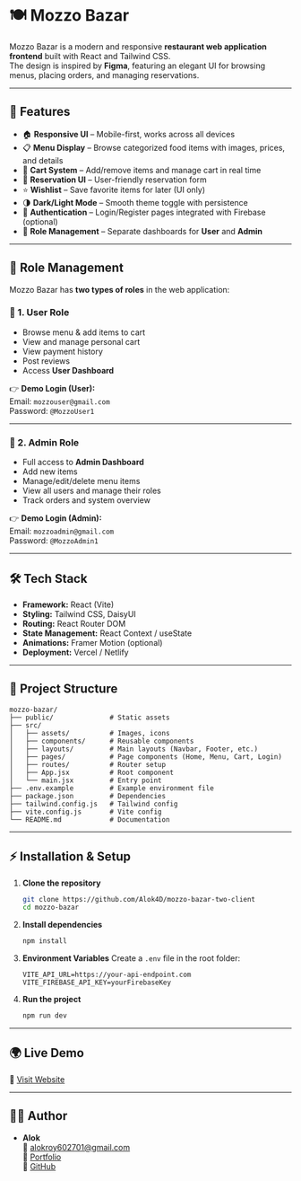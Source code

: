 # 🍽️ Mozzo Bazar

Mozzo Bazar is a modern and responsive **restaurant web application frontend** built with React and Tailwind CSS.  
The design is inspired by **Figma**, featuring an elegant UI for browsing menus, placing orders, and managing reservations.  

---

## 🚀 Features
- 🏠 **Responsive UI** – Mobile-first, works across all devices  
- 📋 **Menu Display** – Browse categorized food items with images, prices, and details  
- 🛒 **Cart System** – Add/remove items and manage cart in real time  
- 📅 **Reservation UI** – User-friendly reservation form  
- ⭐ **Wishlist** – Save favorite items for later (UI only)  
- 🌗 **Dark/Light Mode** – Smooth theme toggle with persistence  
- 🔐 **Authentication** – Login/Register pages integrated with Firebase (optional)  
- 👥 **Role Management** – Separate dashboards for **User** and **Admin**  

---

## 👥 Role Management

Mozzo Bazar has **two types of roles** in the web application:

### 🔹 1. User Role
- Browse menu & add items to cart  
- View and manage personal cart  
- View payment history  
- Post reviews  
- Access **User Dashboard**  

👉 **Demo Login (User):**  
Email: `mozzouser@gmail.com`  
Password: `@MozzoUser1`  

---

### 🔹 2. Admin Role
- Full access to **Admin Dashboard**  
- Add new items  
- Manage/edit/delete menu items  
- View all users and manage their roles  
- Track orders and system overview  

👉 **Demo Login (Admin):**  
Email: `mozzoadmin@gmail.com`  
Password: `@MozzoAdmin1`  

---

## 🛠️ Tech Stack
- **Framework:** React (Vite)  
- **Styling:** Tailwind CSS, DaisyUI  
- **Routing:** React Router DOM  
- **State Management:** React Context / useState  
- **Animations:** Framer Motion (optional)  
- **Deployment:** Vercel / Netlify  

---

## 📂 Project Structure
```
mozzo-bazar/
├── public/              # Static assets
├── src/
│   ├── assets/          # Images, icons
│   ├── components/      # Reusable components
│   ├── layouts/         # Main layouts (Navbar, Footer, etc.)
│   ├── pages/           # Page components (Home, Menu, Cart, Login)
│   ├── routes/          # Router setup
│   ├── App.jsx          # Root component
│   └── main.jsx         # Entry point
├── .env.example         # Example environment file
├── package.json         # Dependencies
├── tailwind.config.js   # Tailwind config
├── vite.config.js       # Vite config
└── README.md            # Documentation
```

---

## ⚡ Installation & Setup
1. **Clone the repository**
   ```bash
   git clone https://github.com/Alok4D/mozzo-bazar-two-client
   cd mozzo-bazar
   ```

2. **Install dependencies**
   ```bash
   npm install
   ```

3. **Environment Variables**
   Create a `.env` file in the root folder:
   ```env
   VITE_API_URL=https://your-api-endpoint.com
   VITE_FIREBASE_API_KEY=yourFirebaseKey
   ```

4. **Run the project**
   ```bash
   npm run dev
   ```

---

## 🌍 Live Demo
🔗 [Visit Website](https://mozzo-bazar.vercel.app/)

---

## 👨‍💻 Author
- **Alok**  
  📧 alokroy602701@gmail.com  
  🔗 [Portfolio](https://alok-roy-portfolio.vercel.app/)  
  🐙 [GitHub](https://github.com/Alok4D)